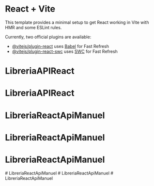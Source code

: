# React + Vite

This template provides a minimal setup to get React working in Vite with HMR and some ESLint rules.

Currently, two official plugins are available:

- [@vitejs/plugin-react](https://github.com/vitejs/vite-plugin-react/blob/main/packages/plugin-react/README.md) uses [Babel](https://babeljs.io/) for Fast Refresh
- [@vitejs/plugin-react-swc](https://github.com/vitejs/vite-plugin-react-swc) uses [SWC](https://swc.rs/) for Fast Refresh
# LibreriaAPIReact
# LibreriaAPIReact
# LibreriaReactApiManuel
# LibreriaReactApiManuel
# LibreriaReactApiManuel
#   L i b r e r i a R e a c t A p i M a n u e l  
 #   L i b r e r i a R e a c t A p i M a n u e l  
 #   L i b r e r i a R e a c t A p i M a n u e l  
 